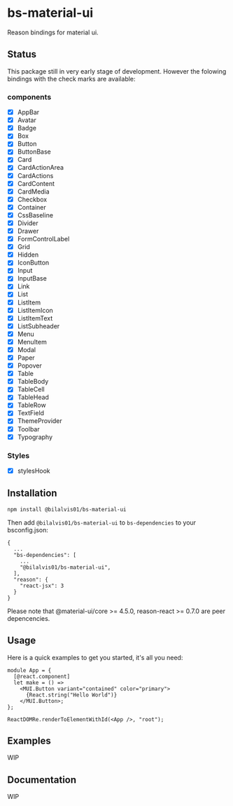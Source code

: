 # bs-material-ui
Reason bindings for material ui.

## Status

This package still in very early stage of development. However the folowing bindings with the check marks are available:

### components
- [x] AppBar
- [x] Avatar
- [x] Badge
- [x] Box
- [x] Button
- [x] ButtonBase
- [x] Card
- [x] CardActionArea
- [x] CardActions
- [x] CardContent
- [x] CardMedia
- [x] Checkbox
- [x] Container
- [x] CssBaseline
- [x] Divider
- [x] Drawer
- [x] FormControlLabel
- [x] Grid
- [x] Hidden
- [x] IconButton
- [x] Input
- [x] InputBase
- [x] Link
- [x] List
- [x] ListItem
- [x] ListItemIcon
- [x] ListItemText
- [x] ListSubheader
- [x] Menu
- [x] MenuItem
- [x] Modal
- [x] Paper
- [x] Popover
- [x] Table
- [x] TableBody
- [x] TableCell
- [x] TableHead
- [x] TableRow
- [x] TextField
- [x] ThemeProvider
- [x] Toolbar
- [x] Typography

### Styles
- [x] stylesHook

## Installation
```
npm install @bilalvis01/bs-material-ui
```

Then add `@bilalvis01/bs-material-ui` to `bs-dependencies` to your bsconfig.json:

```
{
  ...
  "bs-dependencies": [
    ...
    "@bilalvis01/bs-material-ui",
  ],
  "reason": {
    "react-jsx": 3
  }
}
```

Please note that @material-ui/core >= 4.5.0, reason-react >= 0.7.0 are peer depencencies.

## Usage

Here is a quick examples to get you started, it's all you need:

```
module App = {
  [@react.component]
  let make = () => 
    <MUI.Button variant="contained" color="primary">
      {React.string("Hello World")}
    </MUI.Button>;
};

ReactDOMRe.renderToElementWithId(<App />, "root");
```

## Examples

WIP

## Documentation

WIP
